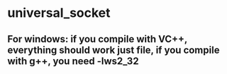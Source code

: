 # universal_socket

## For windows: if you compile with VC++, everything should work just file, if you compile with g++, you need -lws2_32
